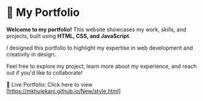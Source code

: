 
# 🌟 My Portfolio

**Welcome to my portfolio!** This website showcases my work, skills, and projects, built using **HTML, CSS, and JavaScript**. 

I designed this portfolio to highlight my expertise in web development and creativity in design. 

Feel free to explore my project, learn more about my experience, and reach out if you'd like to collaborate!

🔗 Live Portfolio: Click here to view [https://mkhulekani.github.io/New/style.html]
